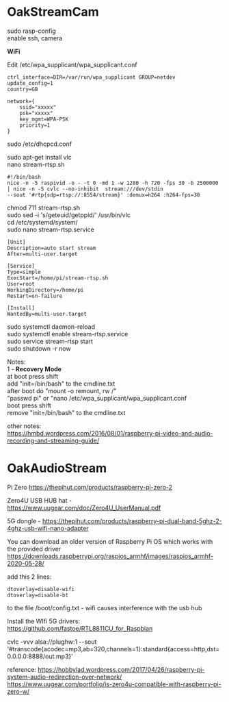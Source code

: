 # OakStreamCam

sudo rasp-config  
enable ssh, camera  
  
**WiFi**
  
Edit /etc/wpa_supplicant/wpa_supplicant.conf  
     
    ctrl_interface=DIR=/var/run/wpa_supplicant GROUP=netdev
    update_config=1
    country=GB
    
    network={
        ssid="xxxxx"
        psk="xxxxx"
        key_mgmt=WPA-PSK
        priority=1
    }
    
sudo /etc/dhcpcd.conf  


sudo apt-get install vlc  
nano stream-rtsp.sh  

    #!/bin/bash
    nice -n -5 raspivid -o - -t 0 -md 1 -w 1280 -h 720 -fps 30 -b 2500000 | nice -n -5 cvlc --no-inhibit  stream:///dev/stdin
    --sout '#rtp{sdp=rtsp://:8554/stream}' :demux=h264 :h264-fps=30

  chmod 711 stream-rtsp.sh  
  sudo sed -i 's/geteuid/getppid/' /usr/bin/vlc  
  cd /etc/systemd/system/  
  sudo  nano stream-rtsp.service  

    [Unit]
    Description=auto start stream
    After=multi-user.target
    
    [Service]
    Type=simple
    ExecStart=/home/pi/stream-rtsp.sh
    User=root
    WorkingDirectory=/home/pi
    Restart=on-failure
    
    [Install]
    WantedBy=multi-user.target

  sudo systemctl daemon-reload  
  sudo systemctl enable stream-rtsp.service  
  sudo service stream-rtsp start  
  sudo shutdown -r now  



Notes:  
1 - **Recovery Mode**  
    at boot press shift  
    add "init=/bin/bash" to the cmdline.txt  
    after boot do "mount -o remount, rw /"  
    "passwd pi" or "nano /etc/wpa_supplicant/wpa_supplicant.conf  
    boot press shift  
    remove "init=/bin/bash" to the cmdline.txt  

other notes:  
https://hmbd.wordpress.com/2016/08/01/raspberry-pi-video-and-audio-recording-and-streaming-guide/  

# OakAudioStream

Pi Zero https://thepihut.com/products/raspberry-pi-zero-2

Zero4U USB HUB hat - https://www.uugear.com/doc/Zero4U_UserManual.pdf

5G dongle - https://thepihut.com/products/raspberry-pi-dual-band-5ghz-2-4ghz-usb-wifi-nano-adapter

You can download an older version of Raspberry Pi OS which works with the provided driver
https://downloads.raspberrypi.org/raspios_armhf/images/raspios_armhf-2020-05-28/

add this 2 lines:

    dtoverlay=disable-wifi
    dtoverlay=disable-bt

to the file /boot/config.txt - wifi causes interference with the usb hub

Install the WIfi 5G drivers:  https://github.com/fastoe/RTL8811CU_for_Raspbian

cvlc -vvv alsa://plughw:1 --sout '#transcode{acodec=mp3,ab=320,channels=1}:standard{access=http,dst=0.0.0.0:8888/out.mp3}'

reference: https://hobbylad.wordpress.com/2017/04/26/raspberry-pi-system-audio-redirection-over-network/
           https://www.uugear.com/portfolio/is-zero4u-compatible-with-raspberry-pi-zero-w/

